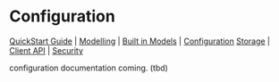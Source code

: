 # Configuration

[QuickStart Guide](../QuickStart)  | [Modelling](../Modelling) | [Built in Models](../BuiltInModels) | [Configuration](../Configuration) [Storage](../Storage) | [Client API](../ClientAPI) | [Security](../Security)

configuration documentation coming. (tbd)